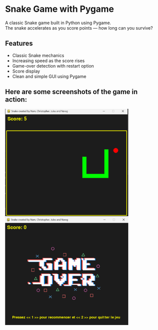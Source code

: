 # Snake Game with Pygame

A classic Snake game built in Python using Pygame.  
The snake accelerates as you score points — how long can you survive?

## Features

- Classic Snake mechanics 
- Increasing speed as the score rises 
- Game-over detection with restart option
- Score display
- Clean and simple GUI using Pygame

## Here are some screenshots of the game in action:

<p align="left">
  <img src="screenshot.png" alt="Snake Game" width="400 style="margin-right: 30%;"/>
  <img src="screenshot_gameover.png" alt="Snake Game" width="400"/>
</p>




